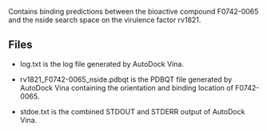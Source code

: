 Contains binding predictions between the bioactive compound F0742-0065 and the nside search space on the virulence factor rv1821.

## Files

- log.txt is the log file generated by AutoDock Vina.

- rv1821_F0742-0065_nside.pdbqt is the PDBQT file generated by AutoDock Vina containing the orientation and binding location of F0742-0065.

- stdoe.txt is the combined STDOUT and STDERR output of AutoDock Vina.

